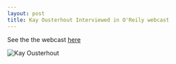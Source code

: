 ```yaml
---
layout: post
title: Kay Ousterhout Interviewed in O'Reily webcast
---
```

See the the webcast [here](http://www.oreilly.com/pub/e/3330?intcmp=il-data-webcast-lp-lgen_20150420_radar_kay_ousterhout_webcast_post)

![Kay Ousterhout](https://people.eecs.berkeley.edu/~keo/kay.jpg)
